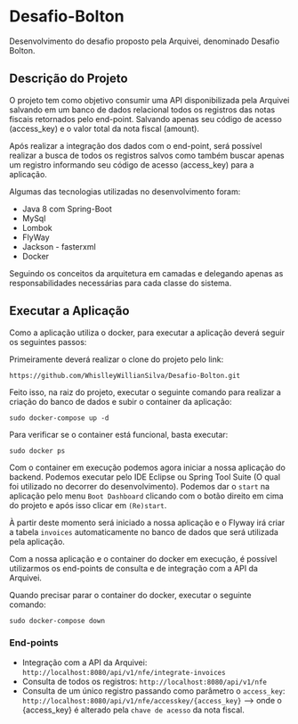 # Desafio-Bolton
Desenvolvimento do desafio proposto pela Arquivei, denominado Desafio Bolton.

## Descrição do Projeto

O projeto tem como objetivo consumir uma API disponibilizada pela Arquivei salvando em um banco de dados relacional todos os registros das notas fiscais retornados pelo end-point. Salvando apenas seu código de acesso (access_key) e o valor total da nota fiscal (amount).

Após realizar a integração dos dados com o end-point, será possível realizar a busca de todos os registros salvos como também buscar apenas um registro informando seu código de acesso (access_key) para a aplicação.

Algumas das tecnologias utilizadas no desenvolvimento foram:
* Java 8 com Spring-Boot
* MySql
* Lombok
* FlyWay
* Jackson - fasterxml
* Docker

Seguindo os conceitos da arquitetura em camadas e delegando apenas as responsabilidades necessárias para cada classe do sistema.

## Executar a Aplicação

Como a aplicação utiliza o docker, para executar a aplicação deverá seguir os seguintes passos:

Primeiramente deverá realizar o clone do projeto pelo link:
```
https://github.com/WhislleyWillianSilva/Desafio-Bolton.git
```

Feito isso, na raiz do projeto, executar o seguinte comando para realizar a criação do banco de dados e subir o container da aplicação:

```
sudo docker-compose up -d
```

Para verificar se o container está funcional, basta executar:

```
sudo docker ps
```

Com o container em execução podemos agora iniciar a nossa aplicação do backend. Podemos executar pelo IDE Eclipse ou Spring Tool Suite (O qual foi utilizado no decorrer do desenvolvimento). 
Podemos dar o `start` na aplicação pelo menu `Boot Dashboard` clicando com o botão direito em cima do projeto e após isso clicar em `(Re)start`.

À partir deste momento será iniciado a nossa aplicação e o Flyway irá criar a tabela `invoices` automaticamente no banco de dados que será utilizada pela aplicação.

Com a nossa aplicação e o container do docker em execução, é possível utilizarmos os end-points de consulta e de integração com a API da Arquivei.

Quando precisar parar o container do docker, executar o seguinte comando:

```
sudo docker-compose down
```

### End-points

* Integração com a API da Arquivei: `http://localhost:8080/api/v1/nfe/integrate-invoices`
* Consulta de todos os registros: `http://localhost:8080/api/v1/nfe`
* Consulta de um único registro passando como parâmetro o `access_key`: `http://localhost:8080/api/v1/nfe/accesskey/{access_key}` --> onde o {access_key} é alterado pela `chave de acesso` da nota fiscal.